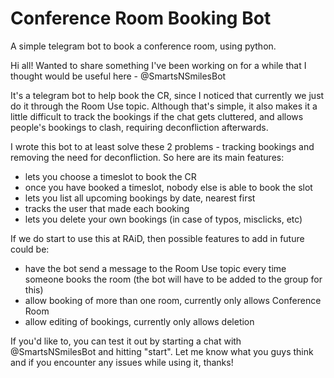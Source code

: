 # Conference Room Booking Bot
A simple telegram bot to book a conference room, using python.

Hi all! Wanted to share something I've been working on for a while that I thought would be useful here - @SmartsNSmilesBot 

It's a telegram bot to help book the CR, since I noticed that currently we just do it through the Room Use topic. Although that's simple, it also makes it a little difficult to track the bookings if the chat gets cluttered, and allows people's bookings to clash, requiring deconfliction afterwards. 

I wrote this bot to at least solve these 2 problems - tracking bookings and removing the need for deconfliction.
So here are its main features:
- lets you choose a timeslot to book the CR
- once you have booked a timeslot, nobody else is able to book the slot
- lets you list all upcoming bookings by date, nearest first
- tracks the user that made each booking
- lets you delete your own bookings (in case of typos, misclicks, etc)

If we do start to use this at RAiD, then possible features to add in future could be:
- have the bot send a message to the Room Use topic every time someone books the room (the bot will have to be added to the group for this)
- allow booking of more than one room, currently only allows Conference Room
- allow editing of bookings, currently only allows deletion

If you'd like to, you can test it out by starting a chat with @SmartsNSmilesBot and hitting "start". Let me know what you guys think and if you encounter any issues while using it, thanks!